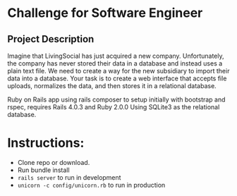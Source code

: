 # Challenge for Software Engineer
## Project Description
Imagine that LivingSocial has just acquired a new company.  Unfortunately, the company has never stored their data in a database and instead uses a plain text file.  We need to create a way for the new subsidiary to import their data into a database.  Your task is to create a web interface that accepts file uploads, normalizes the data, and then stores it in a relational database.

Ruby on Rails app using rails composer to setup initially with bootstrap and rspec, requires Rails 4.0.3 and Ruby 2.0.0
Using SQLite3 as the relational database.

# Instructions:
- Clone repo or download.
- Run bundle install
- `rails server` to run in development
- `unicorn -c config/unicorn.rb` to run in production
